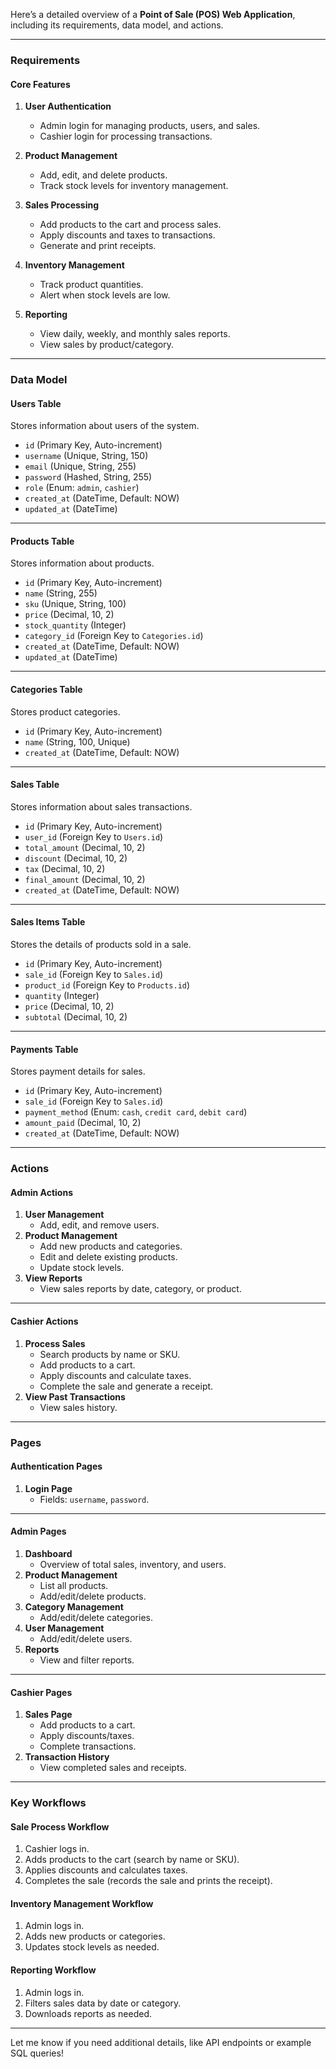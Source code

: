 Here’s a detailed overview of a **Point of Sale (POS) Web Application**, including its requirements, data model, and actions.

---

### **Requirements**

#### **Core Features**
1. **User Authentication**  
   - Admin login for managing products, users, and sales.  
   - Cashier login for processing transactions.  

2. **Product Management**  
   - Add, edit, and delete products.  
   - Track stock levels for inventory management.  

3. **Sales Processing**  
   - Add products to the cart and process sales.  
   - Apply discounts and taxes to transactions.  
   - Generate and print receipts.  

4. **Inventory Management**  
   - Track product quantities.  
   - Alert when stock levels are low.  

5. **Reporting**  
   - View daily, weekly, and monthly sales reports.  
   - View sales by product/category.  

---

### **Data Model**

#### **Users Table**
Stores information about users of the system.  
- `id` (Primary Key, Auto-increment)  
- `username` (Unique, String, 150)  
- `email` (Unique, String, 255)  
- `password` (Hashed, String, 255)  
- `role` (Enum: `admin`, `cashier`)  
- `created_at` (DateTime, Default: NOW)  
- `updated_at` (DateTime)

---

#### **Products Table**
Stores information about products.  
- `id` (Primary Key, Auto-increment)  
- `name` (String, 255)  
- `sku` (Unique, String, 100)  
- `price` (Decimal, 10, 2)  
- `stock_quantity` (Integer)  
- `category_id` (Foreign Key to `Categories.id`)  
- `created_at` (DateTime, Default: NOW)  
- `updated_at` (DateTime)

---

#### **Categories Table**
Stores product categories.  
- `id` (Primary Key, Auto-increment)  
- `name` (String, 100, Unique)  
- `created_at` (DateTime, Default: NOW)

---

#### **Sales Table**
Stores information about sales transactions.  
- `id` (Primary Key, Auto-increment)  
- `user_id` (Foreign Key to `Users.id`)  
- `total_amount` (Decimal, 10, 2)  
- `discount` (Decimal, 10, 2)  
- `tax` (Decimal, 10, 2)  
- `final_amount` (Decimal, 10, 2)  
- `created_at` (DateTime, Default: NOW)

---

#### **Sales Items Table**
Stores the details of products sold in a sale.  
- `id` (Primary Key, Auto-increment)  
- `sale_id` (Foreign Key to `Sales.id`)  
- `product_id` (Foreign Key to `Products.id`)  
- `quantity` (Integer)  
- `price` (Decimal, 10, 2)  
- `subtotal` (Decimal, 10, 2)

---

#### **Payments Table**
Stores payment details for sales.  
- `id` (Primary Key, Auto-increment)  
- `sale_id` (Foreign Key to `Sales.id`)  
- `payment_method` (Enum: `cash`, `credit card`, `debit card`)  
- `amount_paid` (Decimal, 10, 2)  
- `created_at` (DateTime, Default: NOW)

---

### **Actions**

#### **Admin Actions**
1. **User Management**  
   - Add, edit, and remove users.  
2. **Product Management**  
   - Add new products and categories.  
   - Edit and delete existing products.  
   - Update stock levels.  
3. **View Reports**  
   - View sales reports by date, category, or product.  

---

#### **Cashier Actions**
1. **Process Sales**  
   - Search products by name or SKU.  
   - Add products to a cart.  
   - Apply discounts and calculate taxes.  
   - Complete the sale and generate a receipt.  
2. **View Past Transactions**  
   - View sales history.  

---

### **Pages**

#### **Authentication Pages**
1. **Login Page**  
   - Fields: `username`, `password`.  

---

#### **Admin Pages**
1. **Dashboard**  
   - Overview of total sales, inventory, and users.  
2. **Product Management**  
   - List all products.  
   - Add/edit/delete products.  
3. **Category Management**  
   - Add/edit/delete categories.  
4. **User Management**  
   - Add/edit/delete users.  
5. **Reports**  
   - View and filter reports.  

---

#### **Cashier Pages**
1. **Sales Page**  
   - Add products to a cart.  
   - Apply discounts/taxes.  
   - Complete transactions.  
2. **Transaction History**  
   - View completed sales and receipts.  

---

### **Key Workflows**

#### **Sale Process Workflow**
1. Cashier logs in.  
2. Adds products to the cart (search by name or SKU).  
3. Applies discounts and calculates taxes.  
4. Completes the sale (records the sale and prints the receipt).  

#### **Inventory Management Workflow**
1. Admin logs in.  
2. Adds new products or categories.  
3. Updates stock levels as needed.  

#### **Reporting Workflow**
1. Admin logs in.  
2. Filters sales data by date or category.  
3. Downloads reports as needed.  

---

Let me know if you need additional details, like API endpoints or example SQL queries!
